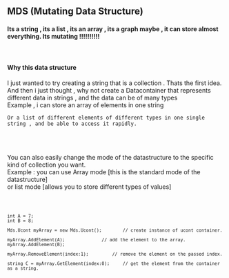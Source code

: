 <h2>
	MDS (Mutating Data Structure)
</h2>
<h4>
	Its a string , its a list , its an array , its a graph maybe , it can store almost 
	everything. Its mutating !!!!!!!!!!	<insert pixar studio screams>
</h4>
<br>
<h4>
	Why this data structure
</h4>
<p>
	I just wanted to try creating a string that is a collection . Thats the first idea. 
	And then i just thought , why not create a Datacontainer that represents different data in
	 strings , and the data can be of many types 
<br>
	Example , i can store an array of elements in one string 

	Or a list of different elements of different types in one single string , and be able to access it rapidly. 	
</p>
<br>
<br>
<p>
	You can also easily change the mode of the datastructure to the specific kind of collection you want.
<br>
	Example : you can use Array mode [this is the standard mode of the datastructure] 
<br>
	or list mode [allows you to store different types of values]
<br>
</p>

<code>

	int A = 7;
	int B = 8;

	Mds.Ucont myArray = new Mds.Ucont();		// create instance of ucont container.

	myArray.AddElement(A);				// add the element to the array.
	myArray.AddElement(B);

	myArray.RemoveElement(index:1);			// remove the element on the passed index.

	string C = myArray.GetElement(index:0);		// get the element from the container as a string.
	
</code>
